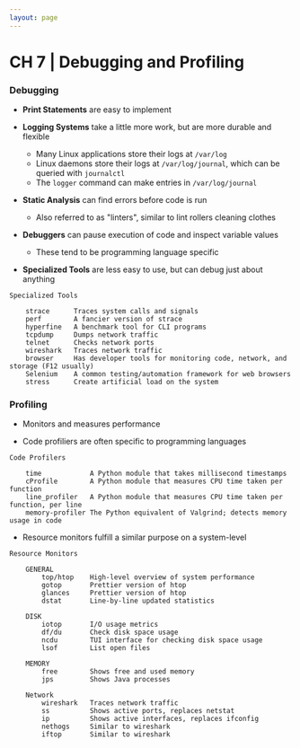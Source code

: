 ```yaml
---
layout: page
---
```


# CH 7 | Debugging and Profiling

### Debugging

* **Print Statements** are easy to implement

* **Logging Systems** take a little more work, but are more durable and flexible
  * Many Linux applications store their logs at `/var/log`
  * Linux daemons store their logs at `/var/log/journal`, which can be queried with `journalctl`
  * The `logger` command can make entries in `/var/log/journal`

* **Static Analysis** can find errors before code is run
  * Also referred to as "linters", similar to lint rollers cleaning clothes

* **Debuggers** can pause execution of code and inspect variable values
  * These tend to be programming language specific

* **Specialized Tools** are less easy to use, but can debug just about anything

```
Specialized Tools

    strace      Traces system calls and signals
    perf        A fancier version of strace
    hyperfine   A benchmark tool for CLI programs
    tcpdump     Dumps network traffic
    telnet      Checks network ports
    wireshark   Traces network traffic
    browser     Has developer tools for monitoring code, network, and storage (F12 usually)
    Selenium    A common testing/automation framework for web browsers
    stress      Create artificial load on the system
```

### Profiling

* Monitors and measures performance

* Code profiliers are often specific to programming languages

```
Code Profilers

    time            A Python module that takes millisecond timestamps
    cProfile        A Python module that measures CPU time taken per function
    line_profiler   A Python module that measures CPU time taken per function, per line
    memory-profiler The Python equivalent of Valgrind; detects memory usage in code
```

* Resource monitors fulfill a similar purpose on a system-level

```
Resource Monitors

    GENERAL
        top/htop    High-level overview of system performance
        gotop       Prettier version of htop
        glances     Prettier version of htop
        dstat       Line-by-line updated statistics

    DISK
        iotop       I/O usage metrics
        df/du       Check disk space usage
        ncdu        TUI interface for checking disk space usage
        lsof        List open files

    MEMORY
        free        Shows free and used memory
        jps         Shows Java processes

    Network
        wireshark   Traces network traffic
        ss          Shows active ports, replaces netstat
        ip          Shows active interfaces, replaces ifconfig
        nethogs     Similar to wireshark
        iftop       Similar to wireshark
```

